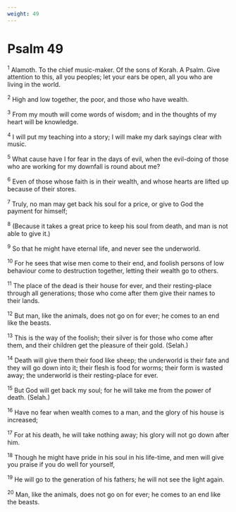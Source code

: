```yaml
---
weight: 49
---
```


# Psalm 49

<sup>1</sup> Alamoth. To the chief music-maker. Of the sons of Korah. A Psalm. Give attention to this, all you peoples; let your ears be open, all you who are living in the world. 

<sup>2</sup> High and low together, the poor, and those who have wealth. 

<sup>3</sup> From my mouth will come words of wisdom; and in the thoughts of my heart will be knowledge. 

<sup>4</sup> I will put my teaching into a story; I will make my dark sayings clear with music. 

<sup>5</sup> What cause have I for fear in the days of evil, when the evil-doing of those who are working for my downfall is round about me? 

<sup>6</sup> Even of those whose faith is in their wealth, and whose hearts are lifted up because of their stores. 

<sup>7</sup> Truly, no man may get back his soul for a price, or give to God the payment for himself; 

<sup>8</sup> (Because it takes a great price to keep his soul from death, and man is not able to give it.) 

<sup>9</sup> So that he might have eternal life, and never see the underworld. 

<sup>10</sup> For he sees that wise men come to their end, and foolish persons of low behaviour come to destruction together, letting their wealth go to others. 

<sup>11</sup> The place of the dead is their house for ever, and their resting-place through all generations; those who come after them give their names to their lands. 

<sup>12</sup> But man, like the animals, does not go on for ever; he comes to an end like the beasts. 

<sup>13</sup> This is the way of the foolish; their silver is for those who come after them, and their children get the pleasure of their gold. (Selah.) 

<sup>14</sup> Death will give them their food like sheep; the underworld is their fate and they will go down into it; their flesh is food for worms; their form is wasted away; the underworld is their resting-place for ever. 

<sup>15</sup> But God will get back my soul; for he will take me from the power of death. (Selah.) 

<sup>16</sup> Have no fear when wealth comes to a man, and the glory of his house is increased; 

<sup>17</sup> For at his death, he will take nothing away; his glory will not go down after him. 

<sup>18</sup> Though he might have pride in his soul in his life-time, and men will give you praise if you do well for yourself, 

<sup>19</sup> He will go to the generation of his fathers; he will not see the light again. 

<sup>20</sup> Man, like the animals, does not go on for ever; he comes to an end like the beasts. 



